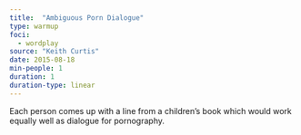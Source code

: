 ```yaml
---
title:  "Ambiguous Porn Dialogue"
type: warmup
foci:
  - wordplay
source: "Keith Curtis"
date: 2015-08-18
min-people: 1
duration: 1
duration-type: linear
---
```

Each person comes up with a line from a children’s book which would work equally well as dialogue for pornography.
